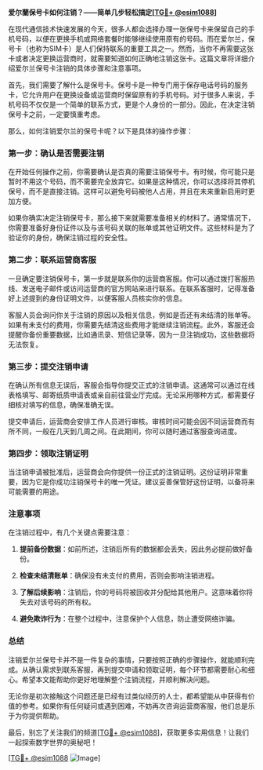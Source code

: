 **爱尔蘭保号卡如何注销？——简单几步轻松搞定[[TG💪+ @esim1088](https://t.me/s/esim1088)]**

在现代通信技术快速发展的今天，很多人都会选择办理一张保号卡来保留自己的手机号码，以便在更换手机或网络套餐时能够继续使用原有的号码。而在爱尔兰，保号卡（也称为SIM卡）是人们保持联系的重要工具之一。然而，当你不再需要这张卡或者决定更换运营商时，就需要知道如何正确地注销这张卡。这篇文章将详细介绍爱尔兰保号卡注销的具体步骤和注意事项。

首先，我们需要了解什么是保号卡。保号卡是一种专门用于保存电话号码的服务卡，它允许用户在更换设备或运营商时保留原有的手机号码。对于很多人来说，手机号码不仅仅是一个简单的联系方式，更是个人身份的一部分。因此，在决定注销保号卡之前，一定要慎重考虑。

那么，如何注销爱尔兰的保号卡呢？以下是具体的操作步骤：

### 第一步：确认是否需要注销

在开始任何操作之前，你需要确认是否真的需要注销保号卡。有时候，你可能只是暂时不用这个号码，而不需要完全放弃它。如果是这种情况，你可以选择将其停机保号，而不是直接注销。这样可以避免号码被他人占用，并且在未来重新启用时更加方便。

如果你确实决定注销保号卡，那么接下来就需要准备相关的材料了。通常情况下，你需要准备好身份证件以及与该号码关联的账单或其他证明文件。这些材料是为了验证你的身份，确保注销过程的安全性。

### 第二步：联系运营商客服

一旦确定要注销保号卡，第一步就是联系你的运营商客服。你可以通过拨打客服热线、发送电子邮件或访问运营商的官方网站来进行联系。在联系客服时，记得准备好上述提到的身份证明文件，以便客服人员核实你的信息。

客服人员会询问你关于注销的原因以及相关信息，例如是否还有未结清的账单等。如果有未支付的费用，你需要先结清这些费用才能继续注销流程。此外，客服还会提醒你备份重要数据，比如通讯录、短信记录等，因为一旦注销成功，这些数据将无法恢复。

### 第三步：提交注销申请

在确认所有信息无误后，客服会指导你提交正式的注销申请。这通常可以通过在线表格填写、邮寄纸质申请表或亲自前往营业厅完成。无论采用哪种方式，都需要仔细核对填写的信息，确保准确无误。

提交申请后，运营商会安排工作人员进行审核。审核时间可能会因不同运营商而有所不同，一般在几天到几周之间。在此期间，你可以随时通过客服查询进度。

### 第四步：领取注销证明

当注销申请被批准后，运营商会向你提供一份正式的注销证明。这份证明非常重要，因为它是你成功注销保号卡的唯一凭证。建议妥善保管好这份证明，以备将来可能需要的用途。

### 注意事项

在注销过程中，有几个关键点需要注意：

1. **提前备份数据**：如前所述，注销后所有的数据都会丢失，因此务必提前做好备份。
   
2. **检查未结清账单**：确保没有未支付的费用，否则会影响注销进程。

3. **了解后续影响**：注销后，你的号码将被回收并分配给其他用户。这意味着你将失去对该号码的所有权。

4. **避免欺诈行为**：在整个过程中，注意保护个人信息，防止遭受网络诈骗。

### 总结

注销爱尔兰保号卡并不是一件复杂的事情，只要按照正确的步骤操作，就能顺利完成。从确认需求到联系客服，再到提交申请和领取证明，每个环节都需要耐心和细心。希望本文能帮助你更好地理解整个注销流程，并顺利解决问题。

无论你是初次接触这个问题还是已经有过类似经历的人士，都希望能从中获得有价值的参考。如果你有任何疑问或遇到困难，不妨再次咨询运营商客服，他们总是乐于为你提供帮助。

最后，别忘了关注我们的频道[[TG💪+ @esim1088](https://t.me/s/esim1088)]，获取更多实用信息！让我们一起探索数字世界的奥秘吧！

[[TG💪+ @esim1088](https://t.me/s/esim1088) ![Image](https://i.postimg.cc/4NQfJmqS/Snipaste-2025-05-13-00-14-12.png)]